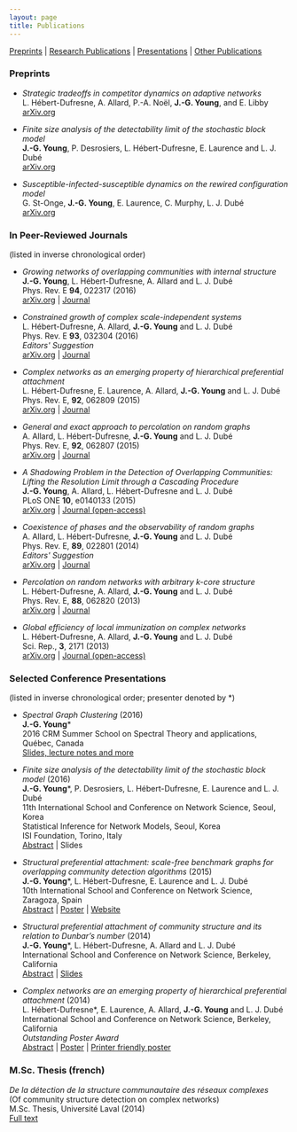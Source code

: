 ```yaml
---
layout: page
title: Publications
---
```


<a href="#nav-preprints">Preprints</a> | <a href="#nav-journals">Research Publications</a> | <a href="#nav-talks">Presentations</a> | <a href="#nav-others">Other Publications</a>


<span id="nav-preprints"></span> 
### Preprints

* _Strategic tradeoffs in competitor dynamics on adaptive networks_ <br/>
L. Hébert-Dufresne, A. Allard, P.-A. Noël, **J.-G. Young**,  and E. Libby<br/>
[arXiv.org](http://arxiv.org/abs/1607.04632)

* _Finite size analysis of the detectability limit of the stochastic block model_ <br/>
**J.-G. Young**, P. Desrosiers, L. Hébert-Dufresne, E. Laurence and L. J. Dubé<br/>
[arXiv.org](https://arxiv.org/abs/1701.00062)

* _Susceptible-infected-susceptible dynamics on the rewired configuration model_ <br/>
G. St-Onge, **J.-G. Young**, E. Laurence, C. Murphy, L. J. Dubé<br/>
[arXiv.org](https://arxiv.org/abs/1701.01740)

<div class="end-of-post"></div>

<span id="nav-journals"></span>
### In Peer-Reviewed Journals

<p>(listed in inverse chronological order)</p>

* _Growing networks of overlapping communities with internal structure_<br/>
**J.-G. Young**, L. Hébert-Dufresne, A. Allard and L. J. Dubé<br/>
Phys. Rev. E **94**, 022317 (2016)<br/>
[arXiv.org](http://arxiv.org/abs/1603.05566) | [Journal](http://dx.doi.org/10.1103/physreve.94.022317)

* _Constrained growth of complex scale-independent systems_<br/> 
L. Hébert-Dufresne, A. Allard, **J.-G. Young** and L. J. Dubé<br/>
Phys. Rev. E **93**, 032304 (2016)<br/>
<i class="fa fa-star" aria-hidden="true"></i>_Editors' Suggestion_<br/>
[arXiv.org](http://arxiv.org/abs/1310.0112) | [Journal](http://dx.doi.org/10.1103/PhysRevE.93.032304)

* _Complex networks as an emerging property of hierarchical preferential attachment_<br/> 
 L. Hébert-Dufresne, E. Laurence, A. Allard, **J.-G. Young** and L. J. Dubé<br/>
Phys. Rev. E, **92**, 062809 (2015)<br/>
[arXiv.org](http://arxiv.org/abs/1312.0171) | [Journal](http://dx.doi.org/10.1103/PhysRevE.92.062809)

* _General and exact approach to percolation on random graphs_<br/> 
 A. Allard, L. Hébert-Dufresne, **J.-G. Young** and L. J. Dubé<br/>
Phys. Rev. E, **92**, 062807 (2015)<br/>
[arXiv.org](http://arxiv.org/abs/1509.01207) | [Journal](http://dx.doi.org/10.1103/PhysRevE.92.062807)

* _A Shadowing Problem in the Detection of Overlapping Communities: Lifting the Resolution Limit through a Cascading Procedure_<br/> 
**J.-G. Young**, A. Allard, L. Hébert-Dufresne and L. J. Dubé<br/>
PLoS ONE **10**, e0140133 (2015)<br/>
[arXiv.org](http://arxiv.org/abs/1211.1364) | [Journal (open-access)](http://journals.plos.org/plosone/article?id=10.1371/journal.pone.0140133) 

* _Coexistence of phases and the observability of random graphs_<br/> 
A. Allard, L. Hébert-Dufresne, **J.-G. Young** and L. J. Dubé<br/>
Phys. Rev. E, **89**, 022801 (2014)<br/>
<i class="fa fa-star" aria-hidden="true"></i>_Editors' Suggestion_<br/>
[arXiv.org](http://arxiv.org/abs/1309.7983) | [Journal](http://dx.doi.org/10.1103/PhysRevE.89.022801)

* _Percolation on random networks with arbitrary k-core structure_<br/> 
L. Hébert-Dufresne, A. Allard, **J.-G. Young** and L. J. Dubé<br/>
Phys. Rev. E, **88**, 062820 (2013)<br/>
[arXiv.org](http://arxiv.org/abs/1308.6537) | [Journal](http://dx.doi.org/10.1103/PhysRevE.88.062820)

* _Global efficiency of local immunization on complex networks_<br/> 
L. Hébert-Dufresne, A. Allard, **J.-G. Young** and L. J. Dubé<br/>
Sci. Rep., **3**, 2171 (2013)<br/>
[arXiv.org](http://arxiv.org/abs/1208.5768) | [Journal (open-access)](http://dx.doi.org/10.1038/srep02171)

<div class="end-of-post"></div>

<span id="nav-talks"></span>
### Selected Conference Presentations

<p>(listed in inverse chronological order;  presenter denoted by *)</p>

* _Spectral Graph Clustering_ (2016)<br/> 
**J.-G. Young***<br/>
2016 CRM Summer School on Spectral Theory and applications, Québec, Canada<br/>
[Slides, lecture notes and more](crm2016/index.html)

* _Finite size analysis of the detectability limit of the stochastic block model_ (2016)<br/> 
**J.-G. Young***, P. Desrosiers, L. Hébert-Dufresne, E. Laurence and L. J. Dubé<br/>
<i class="fa fa-angle-right"></i> 11th International School and Conference on Network Science, Seoul, Korea<br/>
<i class="fa fa-angle-right"></i> Statistical Inference for Network Models, Seoul, Korea<br/>
<i class="fa fa-angle-right"></i> ISI Foundation, Torino, Italy<br/>
[Abstract](http://www.dynamica.phy.ulaval.ca/fileadmin/abs/netsci2016_abs_jg.pdf) | Slides

* _Structural preferential attachment: scale-free benchmark graphs for overlapping community detection algorithms_ (2015)<br/> 
**J.-G. Young***, L. Hébert-Dufresne, E. Laurence and L. J. Dubé<br/>
10th International School and Conference on Network Science, Zaragoza, Spain <br/>
[Abstract](files/netsci2015_JGYAbstract.pdf) | [Poster](http://www.dynamica.phy.ulaval.ca/fileadmin/posters/netsci2015_poster_ogy.pdf) | [Website](http://www.spa-networks.org)

* _Structural preferential attachment of community structure and its relation to Dunbar’s number_ (2014)<br/> 
**J.-G. Young***, L. Hébert-Dufresne, A. Allard and L. J. Dubé<br/>
International School and Conference on Network Science, Berkeley, California <br/>
[Abstract](files/netsci2014_JGYAbstract.pdf) | [Slides](https://speakerdeck.com/jgyou/structural-preferential-attachment-of-community-structure-and-its-relation-to-dunbars-number)

* _Complex networks are an emerging property of hierarchical preferential attachment_  (2014)  <br/> 
L. Hébert-Dufresne*, E. Laurence, A. Allard, **J.-G. Young** and L. J. Dubé<br/>
International School and Conference on Network Science, Berkeley, California<br/>
<i class="fa fa-star" aria-hidden="true"></i> _Outstanding Poster Award_<br/>
[Abstract](files/netsci2014_LHDAbstract.pdf) |
[Poster](files/netsci2014_LHDPoster.pdf) | 
[Printer friendly poster](files/netsci2014_LHDPoster_printer.pdf)

<div class="end-of-post"></div>

<span id="nav-others"></span>
### M.Sc. Thesis (french)

_De la détection de la structure communautaire des réseaux complexes_<br/> 
(Of community structure detection on complex networks)<br/>
M.Sc. Thesis, Université Laval (2014)<br/>
[Full text](http://www.dynamica.phy.ulaval.ca/fileadmin/theses/young14_master.pdf) 
